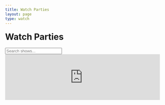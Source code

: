 ```yaml
---
title: Watch Parties
layout: page
type: watch
---
```

<style>
    hr.has-background-black {
        display: none;
    }

    h1.title {
        display: none;
    }
</style>
<link rel="stylesheet" href="index-styles.css">
<!-- <link rel="stylesheet" href="https://api.scyted.tv/wave-development/dashboard/mobile-lock.css"> -->
<body>

<style>

  .banner h1 {
    margin-top: 20px;
  }

</style>

<div class="banner">
    <h1>Watch Parties</h1>
    <input type="text" class="search-bar" placeholder="Search shows...">
  </div>

<div class="grid" id="resource-grid">
  <!-- Resources will be dynamically added here -->
</div>

<!-- <iframe src="https://discord.com/widget?id=1237187833324638209&theme=dark" width="100%" height="1000" allowtransparency="true" frameborder="0" sandbox="allow-popups allow-popups-to-escape-sandbox allow-same-origin allow-scripts"></iframe> -->

<script src="script.js"></script>

<div class="section">
  <h1 class="title is-1 is-uppercase has-text-weight-bold">
  </h1>
  <hr class="has-background-black">
</div>

<style>
        .styled-calendar-container {
            width: 100%;
            border: none;
            margin-top: 0;
        }

        @media (max-width: 768px) {
            .styled-calendar-container {
                margin-top: auto;
                flex-grow: 1;
            }
        }
    
    </style>

<iframe id="calendar-iframe" src="https://embed.styledcalendar.com/#zHDX41pb2rz5hdj5J6hB" title="ScytedTV Calendar"
        class="styled-calendar-container" data-cy="calendar-embed-iframe"></iframe>
<script async type="module" src="https://embed.styledcalendar.com/assets/parent-window.js"></script>

</body>